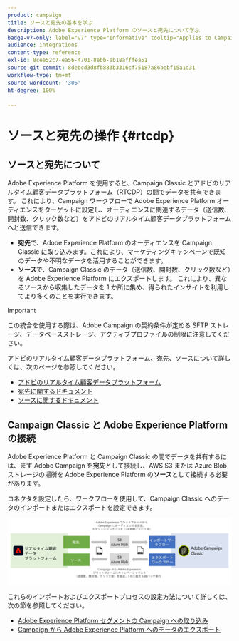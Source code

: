 ```yaml
---
product: campaign
title: ソースと宛先の基本を学ぶ
description: Adobe Experience Platform のソースと宛先について学ぶ
badge-v7-only: label="v7" type="Informative" tooltip="Applies to Campaign Classic v7 only"
audience: integrations
content-type: reference
exl-id: 8cee52c7-ea56-4701-8ebb-eb18afffea51
source-git-commit: 8debcd3d8fb883b3316cf75187a86bebf15a1d31
workflow-type: tm+mt
source-wordcount: '306'
ht-degree: 100%

---
```


# ソースと宛先の操作 {#rtcdp}



## ソースと宛先について

Adobe Experience Platform を使用すると、Campaign Classic とアドビのリアルタイム顧客データプラットフォーム（RTCDP）の間でデータを共有できます。 これにより、Campaign ワークフローで Adobe Experience Platform オーディエンスをターゲットに設定し、オーディエンスに関連するデータ（送信数、開封数、クリック数など）をアドビのリアルタイム顧客データプラットフォームへと送信できます。

* **宛先**&#x200B;で、Adobe Experience Platform のオーディエンスを Campaign Classic に取り込みます。これにより、マーケティングキャンペーンで既知のデータや不明なデータを活用することができます。
* **ソース**&#x200B;で、Campaign Classic のデータ（送信数、開封数、クリック数など）を Adobe Experience Platform にエクスポートします。 これにより、異なるソースから収集したデータを 1 か所に集め、得られたインサイトを利用してより多くのことを実行できます。

>[!IMPORTANT]
>
>この統合を使用する際は、Adobe Campaign の契約条件が定める SFTP ストレージ、データベースストレージ、アクティブプロファイルの制限に注意してください。

アドビのリアルタイム顧客データプラットフォーム、宛先、ソースについて詳しくは、次のページを参照してください。

* [アドビのリアルタイム顧客データプラットフォーム](https://experienceleague.adobe.com/docs/experience-platform/rtcdp/overview.html?lang=ja)
* [宛先に関するドキュメント](https://experienceleague.adobe.com/docs/experience-platform/destinations/home.html?lang=ja)
* [ソースに関するドキュメント](https://experienceleague.adobe.com/docs/experience-platform/sources/home.html?lang=ja)

## Campaign Classic と Adobe Experience Platform の接続

Adobe Experience Platform と Campaign Classic の間でデータを共有するには、まず Adobe Campaign を&#x200B;**宛先**&#x200B;として接続し、AWS S3 または Azure Blob ストレージの場所を Adobe Experience Platform の&#x200B;**ソース**&#x200B;として接続する必要があります。

コネクタを設定したら、ワークフローを使用して、Campaign Classic へのデータのインポートまたはエクスポートを設定できます。

![](assets/rtcdp-schema.png)

これらのインポートおよびエクスポートプロセスの設定方法について詳しくは、次の節を参照してください。

* [Adobe Experience Platform セグメントの Campaign への取り込み](../../integrations/using/ingest-aep-data.md)
* [Campaign から Adobe Experience Platform へのデータのエクスポート](../../integrations/using/export-campaign-data.md)
